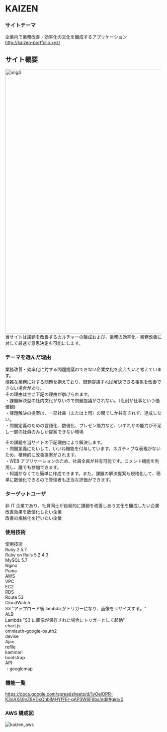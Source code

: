 # KAIZEN

### サイトテーマ

企業内で業務改善・効率化の文化を醸成するアプリケーション  
http://kaizen-portfolio.xyz/

## サイト概要

<img width="848" alt="img3" src="https://user-images.githubusercontent.com/55015069/95005091-a0256680-062e-11eb-8834-88d0c7a62839.png">  
当サイトは課題を改善するカルチャーの醸成および、業務の効率化・業務改善に対して最速で意思決定を可能にします。  
  
### テーマを選んだ理由  
  
業務改善・効率化に対する問題提議のできない企業文化を変えたいと考えています。  
煩雑な業務に対する問題を抱えており、問題提議すれば解決できる事象を改善できない場合があり、  
その理由は主に下記の理由が挙げられます。  
・課題解決型の社内文化がないので問題提議がされない。（忍耐が仕事という価値観)  
・課題解決の提案は、一部社員（または上司）の間でしか共有されず、達成しない。  
・問題定義のための言語化、数値化、プレゼン能力など、いずれかの能力が不足し一部の社員のみしか提案できない環境
  
その課題を当サイトの下記理由により解決します。  
・問題定義にたいして、いいね機能を付与しています。ネガティブな表現がないため、積極的に改善提案がされます。  
・WEB アプリケーションのため、社員全員が共有可能です。コメント機能を利用し、誰でも参加できます。  
・知識がなくても簡単に作成できます。また、課題の解決提案も規格化して、簡単に数値化できるので管理者も正当な評価ができます。  
  
### ターゲットユーザ  
  
非 IT 企業であり、社員同士が自発的に課題を改善しあう文化を醸成したい企業  
改善効果を数値化したい企業  
改善の規格化を行いたい企業  
  
### 使用技術  
  
使用技術  
Ruby 2.5.7  
Ruby on Rails 5.2.4.3  
MySQL 5.7  
Nginx  
Puma  
AWS  
VPC  
EC2  
RDS  
Route 53  
CloudWatch  
S3 "アップロード後 lambda がトリガーになり、画像をリサイズする。"  
ALB  
Lambda "S3 に画像が保存された場合にトリガーとして起動"  
chart.js  
omniauth-google-oauth2  
devise  
Ajax  
refile  
kaminari  
bootstrap  
API  
・googlemap  
  
### 機能一覧  
  
https://docs.google.com/spreadsheets/d/1vOelOPR-K3nAX49vZ8VDxQhblMHYfFEr-gAP3W6F6bs/edit#gid=0  
  
### AWS 構成図  
  
![kaizen_aws](https://user-images.githubusercontent.com/55015069/95825796-6100bf00-0d6c-11eb-8ce1-20dc53fcb559.png)
